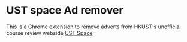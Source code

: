 # UST space Ad remover
This is a Chrome extension to remove adverts from HKUST's unofficial course review webside [UST Space](https://ust.space)